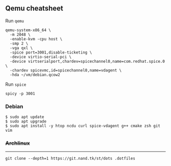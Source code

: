 ## Qemu cheatsheet

Run `qemu`
```
qemu-system-x86_64 \
  -m 2048 \
  -enable-kvm -cpu host \
  -smp 2 \
  -vga qxl \
  -spice port=3001,disable-ticketing \
  -device virtio-serial-pci \
  -device virtserialport,chardev=spicechannel0,name=com.redhat.spice.0 \
  -chardev spicevmc,id=spicechannel0,name=vdagent \
  -hda ~/vm/debian.qcow2
```

Run `spice`
```
spicy -p 3001
```

### Debian

```
$ sudo apt update
$ sudo apt upgrade
$ sudo apt install -y htop ncdu curl spice-vdagent g++ cmake zsh git vim
```

### ~~Archlinux~~

---
```
git clone --depth=1 https://git.nand.tk/st/dots .dotfiles

